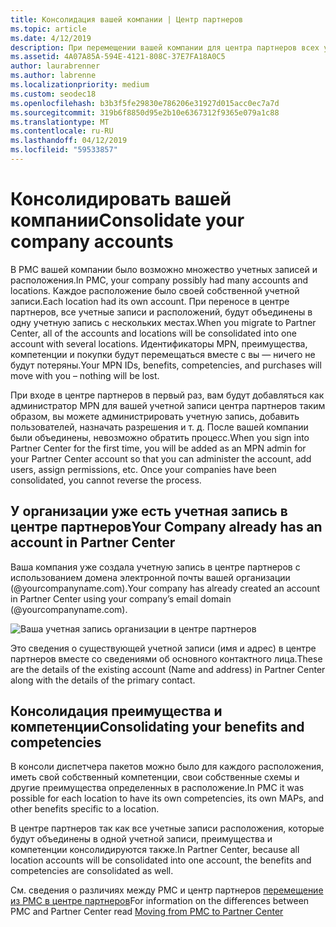 ```yaml
---
title: Консолидация вашей компании | Центр партнеров
ms.topic: article
ms.date: 4/12/2019
description: При перемещении вашей компании для центра партнеров всех учетных записей, объединены в одну учетную запись
ms.assetid: 4A07A85A-594E-4121-808C-37E7FA18A0C5
author: laurabrenner
ms.author: labrenne
ms.localizationpriority: medium
ms.custom: seodec18
ms.openlocfilehash: b3b3f5fe29830e786206e31927d015acc0ec7a7d
ms.sourcegitcommit: 319b6f8850d95e2b10e6367312f9365e079a1c88
ms.translationtype: MT
ms.contentlocale: ru-RU
ms.lasthandoff: 04/12/2019
ms.locfileid: "59533857"
---
```

# <a name="consolidate-your-company-accounts"></a><span data-ttu-id="6eef1-103">Консолидировать вашей компании</span><span class="sxs-lookup"><span data-stu-id="6eef1-103">Consolidate your company accounts</span></span>

<span data-ttu-id="6eef1-104">В PMC вашей компании было возможно множество учетных записей и расположения.</span><span class="sxs-lookup"><span data-stu-id="6eef1-104">In PMC, your company possibly had many accounts and locations.</span></span> <span data-ttu-id="6eef1-105">Каждое расположение было своей собственной учетной записи.</span><span class="sxs-lookup"><span data-stu-id="6eef1-105">Each location had its own account.</span></span> <span data-ttu-id="6eef1-106">При переносе в центре партнеров, все учетные записи и расположений, будут объединены в одну учетную запись с нескольких местах.</span><span class="sxs-lookup"><span data-stu-id="6eef1-106">When you migrate to Partner Center, all of the accounts and locations will be consolidated into one account with several locations.</span></span> <span data-ttu-id="6eef1-107">Идентификаторы MPN, преимущества, компетенции и покупки будут перемещаться вместе с вы — ничего не будут потеряны.</span><span class="sxs-lookup"><span data-stu-id="6eef1-107">Your MPN IDs, benefits, competencies, and purchases will move with you – nothing will be lost.</span></span> 

<span data-ttu-id="6eef1-108">При входе в центре партнеров в первый раз, вам будут добавляться как администратор MPN для вашей учетной записи центра партнеров таким образом, вы можете администрировать учетную запись, добавить пользователей, назначать разрешения и т. д. После вашей компании были объединены, невозможно обратить процесс.</span><span class="sxs-lookup"><span data-stu-id="6eef1-108">When you sign into Partner Center for the first time, you will be added as an MPN admin for your Partner Center account so that you can administer the account, add users, assign permissions, etc. Once your companies have been consolidated, you cannot reverse the process.</span></span>

## <a name="your-company-already-has-an-account-in-partner-center"></a><span data-ttu-id="6eef1-109">У организации уже есть учетная запись в центре партнеров</span><span class="sxs-lookup"><span data-stu-id="6eef1-109">Your Company already has an account in Partner Center</span></span>

<span data-ttu-id="6eef1-110">Ваша компания уже создала учетную запись в центре партнеров с использованием домена электронной почты вашей организации (@yourcompanyname.com).</span><span class="sxs-lookup"><span data-stu-id="6eef1-110">Your company has already created an account in Partner Center using your company’s email domain (@yourcompanyname.com).</span></span>

![Ваша учетная запись организации в центре партнеров](images/company1.png)

<span data-ttu-id="6eef1-112">Это сведения о существующей учетной записи (имя и адрес) в центре партнеров вместе со сведениями об основного контактного лица.</span><span class="sxs-lookup"><span data-stu-id="6eef1-112">These are the  details of the existing account (Name and address) in Partner Center along with the details of the primary contact.</span></span> 

## <a name="consolidating-your-benefits-and-competencies"></a><span data-ttu-id="6eef1-113">Консолидация преимущества и компетенции</span><span class="sxs-lookup"><span data-stu-id="6eef1-113">Consolidating your benefits and competencies</span></span>

<span data-ttu-id="6eef1-114">В консоли диспетчера пакетов можно было для каждого расположения, иметь свой собственный компетенции, свои собственные схемы и другие преимущества определенных в расположение.</span><span class="sxs-lookup"><span data-stu-id="6eef1-114">In PMC it was possible for each location to have its own competencies, its own MAPs, and other benefits specific to a location.</span></span>

<span data-ttu-id="6eef1-115">В центре партнеров так как все учетные записи расположения, которые будут объединены в одной учетной записи, преимущества и компетенции консолидируются также.</span><span class="sxs-lookup"><span data-stu-id="6eef1-115">In Partner Center, because all location accounts will be consolidated into one account, the benefits and competencies are consolidated as well.</span></span> 

<span data-ttu-id="6eef1-116">См. сведения о различиях между PMC и центр партнеров [перемещение из PMC в центре партнеров](pmc-pc-map.md)</span><span class="sxs-lookup"><span data-stu-id="6eef1-116">For information on the differences between PMC and Partner Center read [Moving from PMC to Partner Center](pmc-pc-map.md)</span></span>